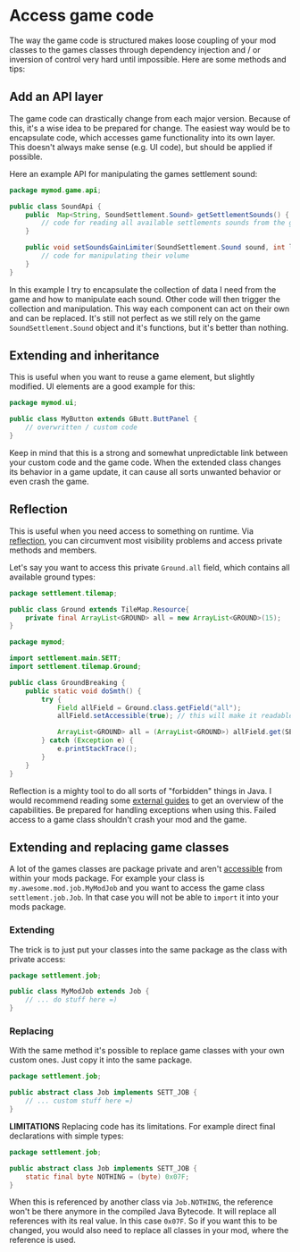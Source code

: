 # Access game code

The way the game code is structured makes loose coupling of your mod classes to the games classes through
dependency injection and / or inversion of control very hard until impossible. Here are some methods and tips:

## Add an API layer

The game code can drastically change from each major version. Because of this, it's a wise idea to be prepared for change.
The easiest way would be to encapsulate code, which accesses game functionality into its own layer. This doesn't always make sense (e.g. UI code),
but should be applied if possible.

Here an example API for manipulating the games settlement sound:

```java
package mymod.game.api;

public class SoundApi {
    public  Map<String, SoundSettlement.Sound> getSettlementSounds() {
        // code for reading all available settlements sounds from the game
    }

    public void setSoundsGainLimiter(SoundSettlement.Sound sound, int limit) {
        // code for manipulating their volume
    }
}
```

In this example I try to encapsulate the collection of data I need from the game and how to manipulate each sound.
Other code will then trigger the collection and manipulation. This way each component can act on their own and can be replaced.
It's still not perfect as we still rely on the game `SoundSettlement.Sound` object and it's functions, but it's better than nothing.


## Extending and inheritance

This is useful when you want to reuse a game element, but slightly modified. UI elements are a good example for this:

```java
package mymod.ui;

public class MyButton extends GButt.ButtPanel {
    // overwritten / custom code
}
```

Keep in mind that this is a strong and somewhat unpredictable link between your custom code and the game code. 
When the extended class changes its behavior in a game update, it can cause all sorts unwanted behavior or even crash the game. 

## Reflection

This is useful when you need access to something on runtime. 
Via [reflection](https://www.baeldung.com/java-reflection), you can circumvent most visibility problems and access private methods and members.

Let's say you want to access this private `Ground.all` field, which contains all available ground types:

```java
package settlement.tilemap;

public class Ground extends TileMap.Resource{
    private final ArrayList<GROUND> all = new ArrayList<GROUND>(15);
}
```

```java
package mymod;

import settlement.main.SETT;
import settlement.tilemap.Ground;

public class GroundBreaking {
    public static void doSmth() {
        try {
            Field allField = Ground.class.getField("all");
            allField.setAccessible(true); // this will make it readable

            ArrayList<GROUND> all = (ArrayList<GROUND>) allField.get(SETT.GROUND());
        } catch (Exception e) {
            e.printStackTrace();
        }
    }
}
```

Reflection is a mighty tool to do all sorts of "forbidden" things in Java. 
I would recommend reading some [external guides](https://www.baeldung.com/java-reflection) to get an overview of the capabilities.
Be prepared for handling exceptions when using this. Failed access to a game class shouldn't crash your mod and the game.


## Extending and replacing game classes

A lot of the games classes are package private and aren't [accessible](https://www.javatpoint.com/access-modifiers) from within your mods package.
For example your class is `my.awesome.mod.job.MyModJob` and you want to access the game class `settlement.job.Job`.
In that case you will not be able to `import` it into your mods package.

### Extending

The trick is to just put your classes into the same package as the class with private access:

```java
package settlement.job;

public class MyModJob extends Job {
    // ... do stuff here =)
}
```

### Replacing

With the same method it's possible to replace game classes with your own custom ones. Just copy it into the same package.

```java
package settlement.job;

public abstract class Job implements SETT_JOB {
    // ... custom stuff here =)
}
```

**LIMITATIONS**
Replacing code has its limitations. For example direct final declarations with simple types:

```java
package settlement.job;

public abstract class Job implements SETT_JOB {
    static final byte NOTHING = (byte) 0x07F;
}
```

When this is referenced by another class via `Job.NOTHING`, the reference won't be there anymore in the compiled Java Bytecode.
It will replace all references with its real value. In this case `0x07F`.
So if you want this to be changed, you would also need to replace all classes in your mod, where the reference is used.